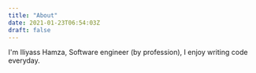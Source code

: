 ```yaml
---
title: "About"
date: 2021-01-23T06:54:03Z
draft: false
---
```


I'm Iliyass Hamza, Software engineer (by profession), I enjoy writing code everyday.
